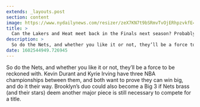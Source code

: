 ```yaml
--- 
extends: _layouts.post 
section: content 
image: https://www.nydailynews.com/resizer/zeX7KN7t9bSRmvTvOjERhpzvkfE=/1200x0/top/cloudfront-us-east-1.images.arcpublishing.com/tronc/FLUQ5T22Y2RBB3TWIMAJS4XZT4.aspx 
title: > 
  Can the Lakers and Heat meet back in the Finals next season? Probably not. 
description: > 
  So do the Nets, and whether you like it or not, they’ll be a force to be reckoned with.Kevin Durant and Kyrie Irving have three NBA championships between them, and both want to prove they can win big, and do it their way.Brooklyn’s duo could also become a Big 3 if Nets brass (and their stars) deem another major piece is still necessary to compete for a title. 
date: 1602544949.726945 
--- 
```

So do the Nets, and whether you like it or not, they’ll be a force to be reckoned with. Kevin Durant and Kyrie Irving have three NBA championships between them, and both want to prove they can win big, and do it their way. Brooklyn’s duo could also become a Big 3 if Nets brass (and their stars) deem another major piece is still necessary to compete for a title.